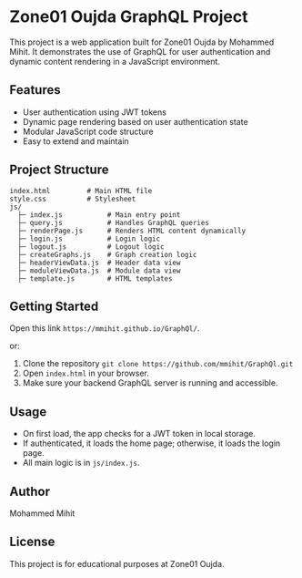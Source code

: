 # Zone01 Oujda GraphQL Project

This project is a web application built for Zone01 Oujda by Mohammed Mihit. It demonstrates the use of GraphQL for user authentication and dynamic content rendering in a JavaScript environment.

## Features

- User authentication using JWT tokens
- Dynamic page rendering based on user authentication state
- Modular JavaScript code structure
- Easy to extend and maintain

## Project Structure

```
index.html         # Main HTML file
style.css          # Stylesheet
js/
  ├─ index.js           # Main entry point
  ├─ query.js           # Handles GraphQL queries
  ├─ renderPage.js      # Renders HTML content dynamically
  ├─ login.js           # Login logic
  ├─ logout.js          # Logout logic
  ├─ createGraphs.js    # Graph creation logic
  ├─ headerViewData.js  # Header data view
  ├─ moduleViewData.js  # Module data view
  ├─ template.js        # HTML templates
```

## Getting Started

Open this link `https://mmihit.github.io/GraphQl/`.

or:
1. Clone the repository `git clone https://github.com/mmihit/GraphQl.git`
2. Open `index.html` in your browser.
3. Make sure your backend GraphQL server is running and accessible.

## Usage

- On first load, the app checks for a JWT token in local storage.
- If authenticated, it loads the home page; otherwise, it loads the login page.
- All main logic is in `js/index.js`.

## Author

Mohammed Mihit

## License

This project is for educational purposes at Zone01 Oujda.
